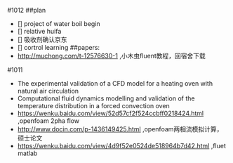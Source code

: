 #1012
##plan
 - [] project of water boil begin
 - [] relative huifa
 - [] 吸收剂确认京东
 - [] cortrol learning
##papers:
 - http://muchong.com/t-12576630-1 ,小木虫fluent教程，回宿舍下载

#1011
- The experimental validation of a CFD model for a heating oven with natural air circulation
- Computational fluid dynamics modelling and validation of the temperature distribution in a forced convection oven
-  https://wenku.baidu.com/view/52d57cf2f524ccbff0218424.html ,openfoam 2pha flow
- http://www.docin.com/p-1436149425.html ,openfoam两相流模拟计算，硕士论文
- https://wenku.baidu.com/view/4d9f52e0524de518964b7d42.html ,fluet matlab
